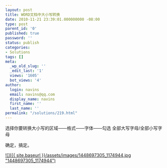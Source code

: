 ```yaml
---
layout: post
title: WORD文档中大小写转换
date: 2010-11-21 23:39:01.000000000 -08:00
type: post
parent_id: '0'
published: true
password: ''
status: publish
categories:
- Solutions
tags: []
meta:
  _wp_old_slug: ''
  _edit_last: '1'
  views: '1605'
  bot_views: '4'
author:
  login: navins
  email: navins@qq.com
  display_name: navins
  first_name: ''
  last_name: ''
permalink: "/solutions/219.html"
---
```

选择你要转换大小写的区域——格式——字体——勾选 全部大写字母/全部小写字母

确定，搞定。

[![]({{ site.baseurl }}/assets/images/1448697305_1174944.jpg "1448697305\_1174944")](http://www.404story.com/wp-content/uploads/2010/11/1448697305_1174944.jpg)

